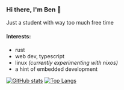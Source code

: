 ### Hi there, I'm Ben 👋

Just a student with way too much free time

#### Interests:
* rust
* web dev, typescript
* linux *(currently experimenting with nixos)*
* a hint of embedded development

[![GitHub stats](https://github-readme-stats.vercel.app/api?username=beni69&count_private=true&show_icons=true&theme=github_dark&hide_border=true)](https://github.com/anuraghazra/github-readme-stats)
[![Top Langs](https://github-readme-stats.vercel.app/api/top-langs/?username=beni69&layout=compact&theme=github_dark&hide_border=true)](https://github.com/anuraghazra/github-readme-stats)

<!--
**beni69/beni69** is a ✨ _special_ ✨ repository because its `README.md` (this file) appears on your GitHub profile.

Here are some ideas to get you started:

- 🔭 I’m currently working on ...
- 🌱 I’m currently learning ...
- 👯 I’m looking to collaborate on ...
- 🤔 I’m looking for help with ...
- 💬 Ask me about ...
- 📫 How to reach me: ...
- 😄 Pronouns: ...
- ⚡ Fun fact: ...
-->
